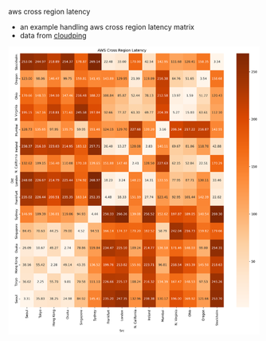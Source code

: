 
aws cross region latency 
- an example handling aws cross region latency matrix
- data from [cloudping](https://www.cloudping.co/)


![aws cross region latency](fig.png)
